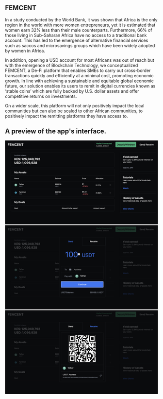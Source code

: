 ## FEMCENT

In a study conducted by the World Bank, it was shown that Africa is the only region in the world with more women entrepreneurs, yet it is estimated that women earn 32% less than their male counterparts. Furthermore, 66% of those living in Sub-Saharan Africa have no access to a traditional bank account. This has led to the emergence of alternative financial services such as saccos and microsavings groups which have been widely adopted by women in Africa.

In addition, opening a USD account for most Africans was out of reach but with the emergence of Blockchain Technology, we conceptualized FEMCENT, a De-Fi platform that enables SMEs to carry out cross-border transactions quickly and efficiently at a minimal cost, promoting economic growth. In line with achieving a sustainable and equitable global economic future, our solution enables its users to remit in digital currencies known as ‘stable coins’ which are fully backed by U.S. dollar assets and offer competitive returns on investments.

On a wider scale, this platform will not only positively impact the local communities but can also be scaled to other African communities, to positively impact the remitting platforms they have access to.

## A preview of the app's interface.
![Interface 1](docs/images/interface1.png)
![Interface 2](docs/images/interface2.png)
![Interface 3](docs/images/interface3.png)
